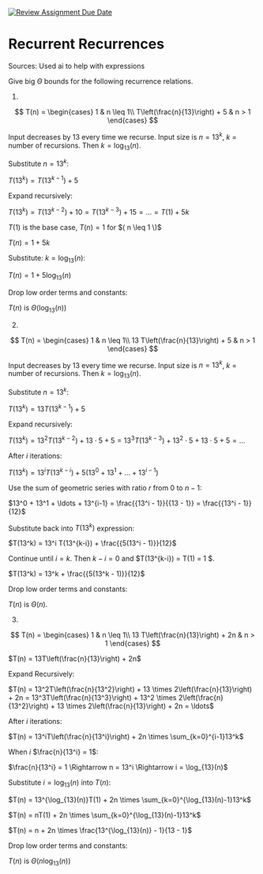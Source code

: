 [![Review Assignment Due Date](https://classroom.github.com/assets/deadline-readme-button-24ddc0f5d75046c5622901739e7c5dd533143b0c8e959d652212380cedb1ea36.svg)](https://classroom.github.com/a/8KYthzwp)
# Recurrent Recurrences

Sources: Used ai to help with expressions

Give big $\Theta$ bounds for the following recurrence relations.

1.
$$ T(n) =
    \begin{cases}
        1 & n \leq 1\\
        T\left(\frac{n}{13}\right) + 5 & n > 1
    \end{cases}
$$

Input decreases by 13 every time we recurse. Input size is $n = 13^k$, $k$ = number of recursions. Then $k = \log_{13}(n)$. 

Substitute $n = 13^k$:

$T(13^k) = T(13^{k-1}) + 5$

Expand recursively:

$T(13^k) = T(13^{k-2}) + 10 = T(13^{k-3}) + 15 = \ldots = T(1) + 5k$

$T(1)$ is the base case, $T(n) = 1$ for $( n \leq 1 \)$

$T(n) = 1 + 5k$

Substitute: $k = \log_{13}(n)$:

$T(n) = 1 + 5\log_{13}(n)$

Drop low order terms and constants:

$T(n)$ is $\Theta(\log_{13}(n))$



2.
$$ T(n) =
    \begin{cases}
        1 & n \leq 1\\
        13 T\left(\frac{n}{13}\right) + 5 & n > 1
    \end{cases}
$$

Input decreases by 13 every time we recurse. Input size is $n = 13^k$, $k$ = number of recursions. Then $k = \log_{13}(n)$.

Substitute $n = 13^k$:

$T(13^k) = 13 T(13^{k-1}) + 5$

Expand recursively:

$T(13^k) = 13^2 T(13^{k-2}) + 13 \cdot 5 + 5 = 13^3 T(13^{k-3}) + 13^2 \cdot 5 + 13 \cdot 5 + 5 = \ldots$

After $i$ iterations:

$T(13^k) = 13^i T(13^{k-i}) + 5 \left(13^0 + 13^1 + \ldots + 13^{i-1}\right)$

Use the sum of geometric series with ratio $r$ from $0$ to $n - 1$:

$13^0 + 13^1 + \ldots + 13^{i-1} = \frac{{13^i - 1}}{{13 - 1}} = \frac{{13^i - 1}}{12}$

Substitute back into $T(13^k)$ expression:

$T(13^k) = 13^i T(13^{k-i}) + \frac{{5(13^i - 1)}}{12}$

Continue until $i = k$. Then $k - i = 0$ and $T(13^{k-i}) = T(1) = 1 \$.

$T(13^k) = 13^k + \frac{{5(13^k - 1)}}{12}$

Drop low order terms and constants:

$T(n)$ is $\Theta(n)$.

3.
$$ T(n) =
    \begin{cases}
        1 & n \leq 1\\
        13 T\left(\frac{n}{13}\right) + 2n & n > 1
    \end{cases}
$$

$T(n) = 13T\left(\frac{n}{13}\right) + 2n$

Expand Recursively:

$T(n) = 13^2T\left(\frac{n}{13^2}\right) + 13 \times 2\left(\frac{n}{13}\right) + 2n = 13^3T\left(\frac{n}{13^3}\right) + 13^2 \times 2\left(\frac{n}{13^2}\right) + 13 \times 2\left(\frac{n}{13}\right) + 2n = \ldots$

After $i$ iterations:

$T(n) = 13^iT\left(\frac{n}{13^i}\right) + 2n \times \sum_{k=0}^{i-1}13^k$

When $i$ $\frac{n}{13^i} = 1$: 

$\frac{n}{13^i} = 1 \Rightarrow n = 13^i \Rightarrow i = \log_{13}(n)$

Substitute $i = \log_{13}(n)$ into $T(n)$:

$T(n) = 13^{\log_{13}(n)}T(1) + 2n \times \sum_{k=0}^{\log_{13}(n)-1}13^k$

$T(n) = nT(1) + 2n \times \sum_{k=0}^{\log_{13}(n)-1}13^k$

$T(n) = n + 2n \times \frac{13^{\log_{13}(n)} - 1}{13 - 1}$

Drop low order terms and constants:

$T(n)$ is $\Theta(n \log_{13}(n))$


